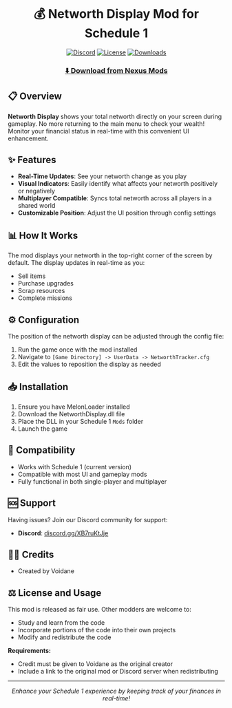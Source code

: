 <div align="center">

# 💰 Networth Display Mod for Schedule 1

[![Discord](https://img.shields.io/badge/Discord-VOID_Community-7289DA?style=for-the-badge&logo=discord&logoColor=white)](https://discord.gg/XB7ruKtJje)
[![License](https://img.shields.io/badge/LICENSE-MIT-5466b8?style=for-the-badge)](https://opensource.org/licenses/MIT)
[![Downloads](https://img.shields.io/badge/DOWNLOADS-1K+-00B81F?style=for-the-badge)](https://www.nexusmods.com/schedule1/mods/423)

</div>

<div align="center">

### [⬇️ Download from Nexus Mods](https://www.nexusmods.com/schedule1/mods/423)

</div>

## 📋 Overview
**Networth Display** shows your total networth directly on your screen during gameplay. No more returning to the main menu to check your wealth! Monitor your financial status in real-time with this convenient UI enhancement.

## ✨ Features
- **Real-Time Updates**: See your networth change as you play
- **Visual Indicators**: Easily identify what affects your networth positively or negatively
- **Multiplayer Compatible**: Syncs total networth across all players in a shared world
- **Customizable Position**: Adjust the UI position through config settings

## 📊 How It Works
The mod displays your networth in the top-right corner of the screen by default. The display updates in real-time as you:
- Sell items
- Purchase upgrades
- Scrap resources
- Complete missions

## ⚙️ Configuration
The position of the networth display can be adjusted through the config file:

1. Run the game once with the mod installed
2. Navigate to `[Game Directory] -> UserData -> NetworthTracker.cfg`
3. Edit the values to reposition the display as needed

## 📥 Installation
1. Ensure you have MelonLoader installed
2. Download the NetworthDisplay.dll file
3. Place the DLL in your Schedule 1 `Mods` folder
4. Launch the game

## 🔄 Compatibility
- Works with Schedule 1 (current version)
- Compatible with most UI and gameplay mods
- Fully functional in both single-player and multiplayer

## 🆘 Support
Having issues? Join our Discord community for support:
- **Discord**: [discord.gg/XB7ruKtJje](https://discord.gg/XB7ruKtJje)

## 👨‍💻 Credits
- Created by Voidane

## ⚖️ License and Usage
This mod is released as fair use. Other modders are welcome to:
- Study and learn from the code
- Incorporate portions of the code into their own projects
- Modify and redistribute the code

**Requirements:**
- Credit must be given to Voidane as the original creator
- Include a link to the original mod or Discord server when redistributing

---

<div align="center">
<i>Enhance your Schedule 1 experience by keeping track of your finances in real-time!</i>
</div>
